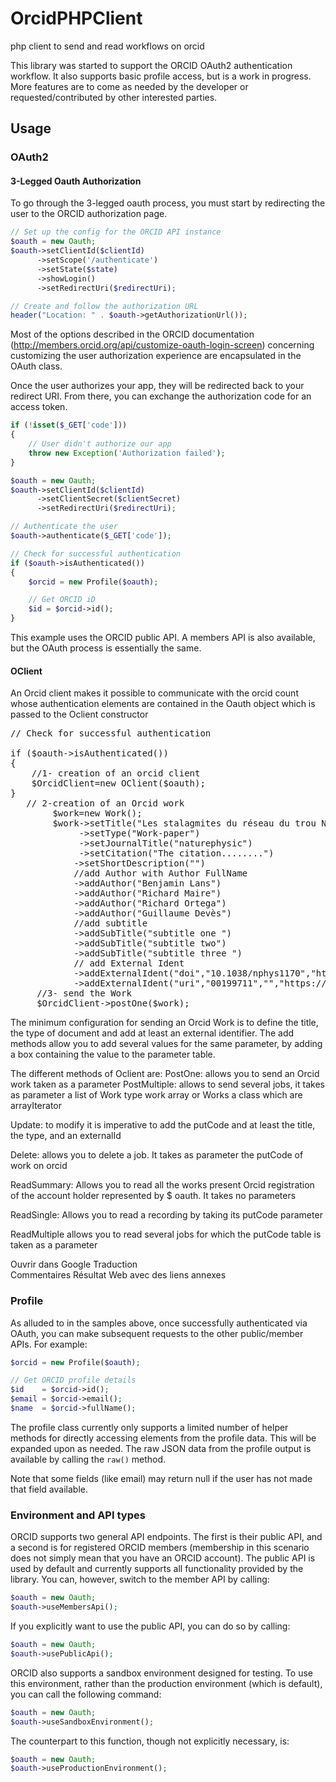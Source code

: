 # OrcidPHPClient
php client to send and read workflows on orcid

This library was started to support the ORCID OAuth2 authentication workflow. It also supports basic profile access, but is a work in progress. More features are to come as needed by the developer or requested/contributed by other interested parties.

## Usage

### OAuth2

#### 3-Legged Oauth Authorization

To go through the 3-legged oauth process, you must start by redirecting the user to the ORCID authorization page.

```php
// Set up the config for the ORCID API instance
$oauth = new Oauth;
$oauth->setClientId($clientId)
      ->setScope('/authenticate')
      ->setState($state)
      ->showLogin()
      ->setRedirectUri($redirectUri);

// Create and follow the authorization URL
header("Location: " . $oauth->getAuthorizationUrl());
```

Most of the options described in the ORCID documentation (http://members.orcid.org/api/customize-oauth-login-screen) concerning customizing the user authorization experience are encapsulated in the OAuth class.

Once the user authorizes your app, they will be redirected back to your redirect URI. From there, you can exchange the authorization code for an access token.

```php
if (!isset($_GET['code']))
{
	// User didn't authorize our app
	throw new Exception('Authorization failed');
}

$oauth = new Oauth;
$oauth->setClientId($clientId)
      ->setClientSecret($clientSecret)
      ->setRedirectUri($redirectUri);

// Authenticate the user
$oauth->authenticate($_GET['code']);

// Check for successful authentication
if ($oauth->isAuthenticated())
{
	$orcid = new Profile($oauth);

	// Get ORCID iD
	$id = $orcid->id();
}
```

This example uses the ORCID public API. A members API is also available, but the OAuth process is essentially the same.

#### OClient 

An Orcid client makes it possible to communicate with the orcid count whose authentication elements are contained in the Oauth object which is passed to the Oclient constructor 
 
<pre>
// Check for successful authentication

if ($oauth->isAuthenticated())
{
    //1- creation of an orcid client
	$OrcidClient=new OClient($oauth);
}
   // 2-creation of an Orcid work
        $work=new Work();
        $work->setTitle("Les stalagmites du réseau du trou Noir")
             ->setType("Work-paper")
             ->setJournalTitle("naturephysic")
             ->setCitation("The citation........")
            ->setShortDescription("") 
            //add Author with Author FullName 
            ->addAuthor("Benjamin Lans")
            ->addAuthor("Richard Maire")
            ->addAuthor("Richard Ortega")
            ->addAuthor("Guillaume Devès")
            //add subtitle
            ->addSubTitle("subtitle one ")
            ->addSubTitle("subtitle two")
            ->addSubTitle("subtitle three ")
            // add External Ident 
            ->addExternalIdent("doi","10.1038/nphys1170","https://www.nature.com/articles/nphys1170","self")
            ->addExternalIdent("uri","00199711","","https://hal.archives-ouvertes.fr/hal-00199711");
     //3- send the Work
     $OrcidClient->postOne($work); 
</pre>
    
The minimum configuration for sending an Orcid Work is to define the title, the type of document and add at least an external identifier.
The add methods allow you to add several values ​​for the same parameter, by adding a box containing the value to the parameter table.

The different methods of Oclient are:
PostOne: allows you to send an Orcid work taken as a parameter
PostMultiple:
allows to send several jobs, it takes as parameter a list of Work type work array or Works a class which are arrayIterator

Update: to modify it is imperative to add the putCode and at least the title, the type, and an externalId

Delete: allows you to delete a job. It takes as parameter the putCode of work on orcid

ReadSummary: Allows you to read all the works present Orcid registration of the account holder represented by $ oauth. It takes no parameters

ReadSingle: Allows you to read a recording by taking its putCode parameter

ReadMultiple allows you to read several jobs for which the putCode table is taken as a parameter

Ouvrir dans Google Traduction	
Commentaires
Résultat Web avec des liens annexes



### Profile

As alluded to in the samples above, once successfully authenticated via OAuth, you can make subsequent requests to the other public/member APIs. For example:

```php
$orcid = new Profile($oauth);

// Get ORCID profile details
$id    = $orcid->id();
$email = $orcid->email();
$name  = $orcid->fullName();
```

The profile class currently only supports a limited number of helper methods for directly accessing elements from the profile data. This will be expanded upon as needed. The raw JSON data from the profile output is available by calling the `raw()` method.

Note that some fields (like email) may return null if the user has not made that field available.

### Environment and API types

ORCID supports two general API endpoints.  The first is their public API, and a second is for registered ORCID members (membership in this scenario does not simply mean that you have an ORCID account).  The public API is used by default and currently supports all functionality provided by the library.  You can, however, switch to the member API by calling:

```php
$oauth = new Oauth;
$oauth->useMembersApi();
```

If you explicitly want to use the public API, you can do so by calling:

```php
$oauth = new Oauth;
$oauth->usePublicApi();
```

ORCID also supports a sandbox environment designed for testing.  To use this environment, rather than the production environment (which is default), you can call the following command:

```php
$oauth = new Oauth;
$oauth->useSandboxEnvironment();
```

The counterpart to this function, though not explicitly necessary, is:

```php
$oauth = new Oauth;
$oauth->useProductionEnvironment();
```

